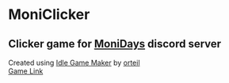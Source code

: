 # MoniClicker
## Clicker game for [MoniDays](vk.com/mc_monidays) discord server
Created using [Idle Game Maker](https://orteil.dashnet.org/igm/) by [orteil](https://orteil.dashnet.org/igm/) <br />
[Game Link](https://orteil.dashnet.org/igm/?g=https://raw.githubusercontent.com/quell1337/moniclicker/main/game.txt)

